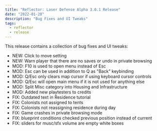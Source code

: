 ```yaml
---
title: "Reflector: Laser Defense Alpha 3.0.1 Release"
date: "2022-01-28"
description: "Bug Fixes and UI Tweaks"
tags:
  - reflector
  - release
---
```


This release contains a collection of bug fixes and UI tweaks:

- NEW: Click to move setting
- NEW: Warn player that there are no saves or undo in private browsing
- MOD: F10 is used to open menu instead of Esc
- MOD: Esc can be used in addition to Q as "Back" keybinding
- MOD: Q/Esc only clears map cursor if using keyboard cursor controls
- MOD: Q/Esc will open main menu if it is not used for anything else
- MOD: Split Misc category into Housing and Infrastructure
- MOD: Added new playtesters to credits
- FIX: Outdated text in Residence tutorial
- FIX: Colonists not assigned to tents
- FIX: Colonists not reassigning residence during day
- FIX: Game crashes in private browsing mode
- FIX: blueprint conditions checked previous position instead of current
- FIX: sliders for musc/sfx volume are empty white boxes
